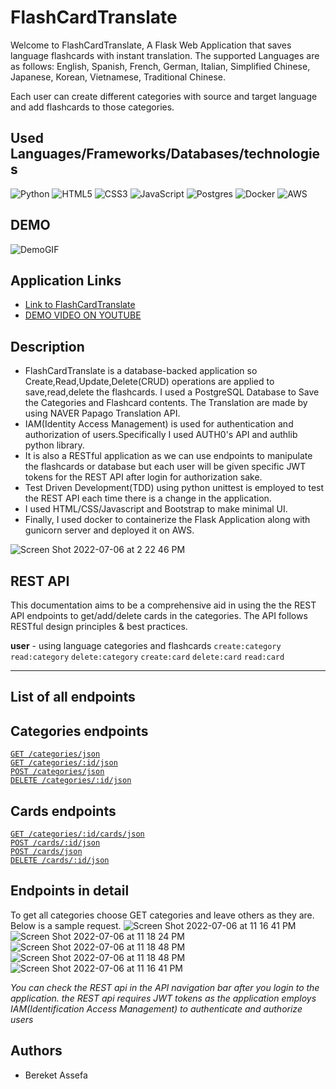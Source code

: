 # FlashCardTranslate

Welcome to FlashCardTranslate, A Flask Web Application that saves language flashcards with instant translation. The supported Languages are as follows: English, Spanish, French, German, Italian, Simplified Chinese, Japanese, Korean, Vietnamese, Traditional Chinese.

Each user can create different categories with source and target language and add flashcards to those categories.

## Used Languages/Frameworks/Databases/technologies
![Python](https://img.shields.io/badge/python-3670A0?style=for-the-badge&logo=python&logoColor=ffdd54)
![HTML5](https://img.shields.io/badge/html5-%23E34F26.svg?style=for-the-badge&logo=html5&logoColor=white)
![CSS3](https://img.shields.io/badge/css3-%231572B6.svg?style=for-the-badge&logo=css3&logoColor=white)
![JavaScript](https://img.shields.io/badge/javascript-%23323330.svg?style=for-the-badge&logo=javascript&logoColor=%23F7DF1E)
![Postgres](https://img.shields.io/badge/postgres-%23316192.svg?style=for-the-badge&logo=postgresql&logoColor=white)
![Docker](https://img.shields.io/badge/docker-%230db7ed.svg?style=for-the-badge&logo=docker&logoColor=white)
![AWS](https://img.shields.io/badge/AWS-%23FF9900.svg?style=for-the-badge&logo=amazon-aws&logoColor=white)



## DEMO
![DemoGIF](./FlashCardTranslate.gif)

## Application Links

- [Link to FlashCardTranslate](https://rabberdabber.dpgon835n9iag.ap-northeast-2.cs.amazonlightsail.com/) 
- [DEMO VIDEO ON YOUTUBE](https://www.youtube.com/watch?v=5PazVSe5JI8&t=4s&ab_channel=bereketsiyum)

## Description
- FlashCardTranslate is a database-backed application so Create,Read,Update,Delete(CRUD) operations are applied to save,read,delete the flashcards. I used a PostgreSQL Database to Save the Categories and Flashcard contents. The Translation are made by using NAVER Papago Translation API.
- IAM(Identity Access Management) is used for authentication and authorization of users.Specifically I used AUTH0's API and authlib python library. 
- It is also a RESTful application as we can use endpoints to manipulate the flashcards or database but each user will be given specific JWT tokens for the REST API after login for authorization sake. 
- Test Driven Development(TDD) using python unittest is employed to test the REST API each time there is a change in the application. 
- I used HTML/CSS/Javascript and Bootstrap to make minimal UI.
- Finally, I used docker to containerize the Flask Application along with gunicorn server and deployed it on AWS.

![Screen Shot 2022-07-06 at 2 22 46 PM](https://user-images.githubusercontent.com/60803336/177474975-d9ea3ffe-d600-430b-bda8-82aa629504dc.png)


## REST API

This documentation aims to be a comprehensive aid in using the the REST API endpoints to get/add/delete cards in the categories. The API follows RESTful design principles & best practices.


**user** - using language categories and flashcards
`create:category`
`read:category`
`delete:category`
`create:card`
`delete:card`
`read:card`

---

## List of all endpoints

## Categories endpoints
[`GET /categories/json`](#get-categories)  
[`GET /categories/:id/json`](#get-categoriesid)  
[`POST /categories/json`](#post-categories)   
[`DELETE /categories/:id/json`](#delete-categoriesid)

## Cards endpoints
[`GET /categories/:id/cards/json`](#get-categoriesidcards)  
[`POST /cards/:id/json`](#post-cardsid)   
[`POST /cards/json`](#post-cards)   
[`DELETE /cards/:id/json`](#delete-cardsid) 

## Endpoints in detail
To get all categories choose GET categories and leave others as they are. Below is a sample request.
![Screen Shot 2022-07-06 at 11 16 41 PM](https://user-images.githubusercontent.com/60803336/177572642-a62998f1-c032-44d4-bc66-9246d0ee5564.png)
![Screen Shot 2022-07-06 at 11 18 24 PM](https://user-images.githubusercontent.com/60803336/177572689-42e59e1c-aabb-4c36-a129-3d95ee0025da.png)
![Screen Shot 2022-07-06 at 11 18 48 PM](https://user-images.githubusercontent.com/60803336/177572702-0deb1360-d84d-4df4-ae56-9ef4a51381a4.png)
![Screen Shot 2022-07-06 at 11 18 48 PM](https://user-images.githubusercontent.com/60803336/177573541-94bb01a5-0b26-4426-8391-c988befa0da7.png)
![Screen Shot 2022-07-06 at 11 16 41 PM](https://user-images.githubusercontent.com/60803336/177573576-f7e8ed99-c0a0-49b4-bff8-e609958c42e5.png)

*You can check the REST api in the API navigation bar after you login to the application. the REST api requires JWT tokens as the application employs IAM(Identification Access Management) to authenticate and authorize users*


## Authors

+ Bereket Assefa

